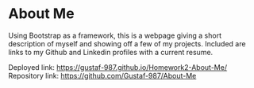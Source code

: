 # About Me

Using Bootstrap as a framework, this is a webpage giving a short description of myself and showing off a few of my projects. Included are links to my Github and Linkedin profiles with a current resume.

Deployed link: https://gustaf-987.github.io/Homework2-About-Me/
<br>
Repository link: https://github.com/Gustaf-987/About-Me